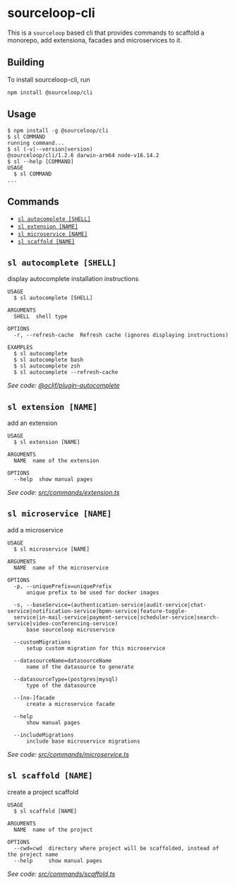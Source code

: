 # sourceloop-cli

This is a `sourceloop` based cli that provides commands to scaffold a monorepo, add extensiona, facades and microservices to it.


## Building

To install sourceloop-cli, run

```shell
npm install @sourceloop/cli
```

## Usage

<!-- usage -->
```sh-session
$ npm install -g @sourceloop/cli
$ sl COMMAND
running command...
$ sl (-v|--version|version)
@sourceloop/cli/1.2.6 darwin-arm64 node-v16.14.2
$ sl --help [COMMAND]
USAGE
  $ sl COMMAND
...
```
<!-- usagestop -->

## Commands

<!-- commands -->
* [`sl autocomplete [SHELL]`](#sl-autocomplete-shell)
* [`sl extension [NAME]`](#sl-extension-name)
* [`sl microservice [NAME]`](#sl-microservice-name)
* [`sl scaffold [NAME]`](#sl-scaffold-name)

## `sl autocomplete [SHELL]`

display autocomplete installation instructions

```
USAGE
  $ sl autocomplete [SHELL]

ARGUMENTS
  SHELL  shell type

OPTIONS
  -r, --refresh-cache  Refresh cache (ignores displaying instructions)

EXAMPLES
  $ sl autocomplete
  $ sl autocomplete bash
  $ sl autocomplete zsh
  $ sl autocomplete --refresh-cache
```

_See code: [@oclif/plugin-autocomplete](https://github.com/oclif/plugin-autocomplete/blob/v1.3.0/src/commands/autocomplete/index.ts)_

## `sl extension [NAME]`

add an extension

```
USAGE
  $ sl extension [NAME]

ARGUMENTS
  NAME  name of the extension

OPTIONS
  --help  show manual pages
```

_See code: [src/commands/extension.ts](https://github.com/sourcefuse/loopback4-microservice-catalog/blob/v1.2.6/src/commands/extension.ts)_

## `sl microservice [NAME]`

add a microservice

```
USAGE
  $ sl microservice [NAME]

ARGUMENTS
  NAME  name of the microservice

OPTIONS
  -p, --uniquePrefix=uniquePrefix
      unique prefix to be used for docker images

  -s, --baseService=(authentication-service|audit-service|chat-service|notification-service|bpmn-service|feature-toggle-
  service|in-mail-service|payment-service|scheduler-service|search-service|video-conferencing-service)
      base sourceloop microservice

  --customMigrations
      setup custom migration for this microservice

  --datasourceName=datasourceName
      name of the datasource to generate

  --datasourceType=(postgres|mysql)
      type of the datasource

  --[no-]facade
      create a microservice facade

  --help
      show manual pages

  --includeMigrations
      include base microservice migrations
```

_See code: [src/commands/microservice.ts](https://github.com/sourcefuse/loopback4-microservice-catalog/blob/v1.2.6/src/commands/microservice.ts)_

## `sl scaffold [NAME]`

create a project scaffold

```
USAGE
  $ sl scaffold [NAME]

ARGUMENTS
  NAME  name of the project

OPTIONS
  --cwd=cwd  directory where project will be scaffolded, instead of the project name
  --help     show manual pages
```

_See code: [src/commands/scaffold.ts](https://github.com/sourcefuse/loopback4-microservice-catalog/blob/v1.2.6/src/commands/scaffold.ts)_
<!-- commandsstop -->
